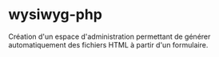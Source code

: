 # wysiwyg-php

Création d'un espace d'administration permettant de générer automatiquement des fichiers HTML à partir d'un formulaire.
